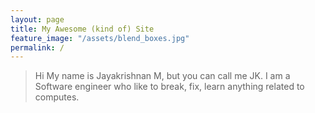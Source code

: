 ```yaml
---
layout: page
title: My Awesome (kind of) Site
feature_image: "/assets/blend_boxes.jpg"
permalink: /
---
```

> Hi My name is Jayakrishnan M, but you can call me JK. I am a Software engineer who like to break, fix, learn anything related to computes.
